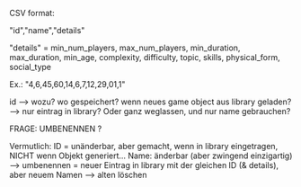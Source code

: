 CSV format:

"id","name","details"


"details" =
min_num_players,
max_num_players,
min_duration,
max_duration,
min_age,
complexity,
difficulty,
topic,
skills,
physical_form,
social_type

Ex.: "4,6,45,60,14,6,7,12,29,01,1"



id	--> wozu? wo gespeichert? wenn neues game object aus library geladen?
	--> nur eintrag in library? Oder ganz weglassen, und nur name gebrauchen?

FRAGE: UMBENENNEN ?

Vermutlich: ID = unänderbar, aber gemacht, wenn in library eingetragen, NICHT wenn Objekt generiert...
Name: änderbar (aber zwingend einzigartig)
--> umbenennen = neuer Eintrag in library mit der gleichen ID (& details), aber neuem Namen --> alten löschen